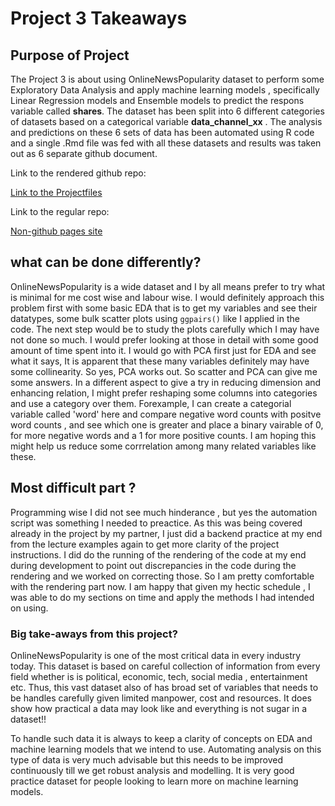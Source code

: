 # Project 3 Takeaways

## Purpose of Project
The Project 3 is about using OnlineNewsPopularity dataset to perform some Exploratory Data Analysis and apply machine learning models , specifically Linear Regression models and Ensemble models to predict the respons variable called **shares**. The dataset has been split into 6 different categories of datasets based on a categorical variable **data_channel_xx** . The analysis and predictions on these 6 sets of data has been automated using R code and a single .Rmd file was fed with all these datasets and results was taken out as 6 separate github document.

Link to the rendered github repo:

[Link to the Projectfiles](https://pmb-7684.github.io/ST558_Project_3/)

Link to the regular repo:

[Non-github pages site](https://github.com/pmb-7684/ST558_Project_3)

## what can be done differently?

OnlineNewsPopularity is a wide dataset and I by all means prefer to try what is minimal for me cost wise and labour wise. I would definitely approach this problem first with some basic EDA that is to get my variables and see their datatypes, some bulk scatter plots using `ggpairs()` like I applied in the code. The next step would be to study the plots carefully which I may have not done so much. I would prefer looking at those in detail with some good amount of time spent into it. I would go with PCA first just for EDA and see what it says, It is apparent that these many variables definitely may have some collinearity. So yes, PCA works out. So scatter and PCA can give me some answers. In a different aspect to give a try in reducing dimension and enhancing relation, I might prefer reshaping some columns into categories and use a category over them. Forexample, I can create a categorial variable called 'word' here and compare negative word counts with positve word counts , and see which one is greater and place a binary vairable of 0, for more negative words and a 1 for more positive counts. I am hoping this might help us reduce some corrrelation among many related variables like these. 

##  Most difficult part ?
 
Programming wise I did not see much hinderance , but yes the automation script was something I needed to preactice. As this was being covered already in the project by my partner,  I just did a backend practice at my end from the lecture examples again to get more clarity of the project instructions. I did do the running of the rendering of the code at my end during development to point out discrepancies in the code during the rendering and we worked on correcting those. So I am pretty comfortable with the rendering part now. I am happy that given my hectic schedule , I was able to do my sections on time and apply the methods I had intended on using.

### Big take-aways from this project?

OnlineNewsPopularity is one of the most critical data in every industry today. This dataset is based on careful collection of information from every field whether is is political, economic, tech, social media , entertainment etc. Thus, this vast dataset also of has broad set of variables that needs to be handles carefully given limited manpower, cost and resources. It does show how practical a data may look like and everything is not sugar in a dataset!!

To handle such data it is always to keep a clarity of concepts on EDA and machine learning models that we intend to use. Automating analysis on this type of data is very much advisable but this needs to be improved continuously till we get robust analysis and modelling. It is very good practice dataset for people looking to learn more on machine learning models. 
